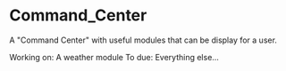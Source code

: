 # Command_Center
A "Command Center" with useful modules that can be display for a user. 

Working on: A weather module
To due: Everything else...
